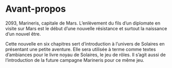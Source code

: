 # Avant-propos

2093, Marineris, capitale de Mars. L’enlèvement du fils d’un diplomate en visite sur Mars est le début d’une nouvelle résistance et surtout la naissance d’un nouvel être.

Cette nouvelle en six chapitres sert d’introduction à l’univers de Solaires en présentant une petite aventure. Elle sera utilisée à terme comme textes d’ambiances pour le livre noyau de Solaires, le jeu de rôles. Il s’agit aussi de l’introduction de la future campagne Marineris pour ce même jeu.
